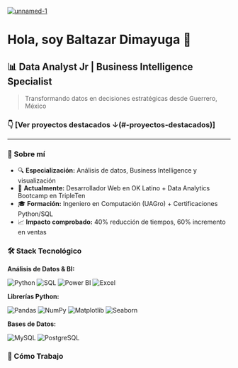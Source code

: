 <a href="https://ibb.co/99ZYBVmc"><img src="https://i.ibb.co/d0mKXLsj/unnamed-1.png" alt="unnamed-1" border="0"></a>

# Hola, soy Baltazar Dimayuga 👋

## 📊 Data Analyst Jr | Business Intelligence Specialist

> Transformando datos en decisiones estratégicas desde Guerrero, México

### 👇 [Ver proyectos destacados ↓(#-proyectos-destacados)]

---

### 🚀 Sobre mí
- 🔍 **Especialización:** Análisis de datos, Business Intelligence y visualización
- 💼 **Actualmente:** Desarrollador Web en OK Latino + Data Analytics Bootcamp en TripleTen
- 🎓 **Formación:** Ingeniero en Computación (UAGro) + Certificaciones Python/SQL
- 📈 **Impacto comprobado:** 40% reducción de tiempos, 60% incremento en ventas

### 🛠️ Stack Tecnológico

**Análisis de Datos & BI:**

![Python](https://img.shields.io/badge/-Python-3776AB?style=flat-square&logo=Python&logoColor=white)
![SQL](https://img.shields.io/badge/-SQL-336791?style=flat-square&logo=postgresql&logoColor=white)
![Power BI](https://img.shields.io/badge/-Power%20BI-F2C811?style=flat-square&logo=power-bi&logoColor=black)
![Excel](https://img.shields.io/badge/-Excel-217346?style=flat-square&logo=microsoft-excel&logoColor=white)

**Librerías Python:**

![Pandas](https://img.shields.io/badge/-Pandas-150458?style=flat-square&logo=pandas&logoColor=white)
![NumPy](https://img.shields.io/badge/-NumPy-013243?style=flat-square&logo=numpy&logoColor=white)
![Matplotlib](https://img.shields.io/badge/-Matplotlib-11557c?style=flat-square)
![Seaborn](https://img.shields.io/badge/-Seaborn-blue?style=flat-square)

**Bases de Datos:**

![MySQL](https://img.shields.io/badge/-MySQL-4479A1?style=flat-square&logo=mysql&logoColor=white)
![PostgreSQL](https://img.shields.io/badge/-PostgreSQL-336791?style=flat-square&logo=postgresql&logoColor=white)

### 💼 Cómo Trabajo
